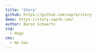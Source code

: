 ```yaml
---
title: 'Story'
github: https://github.com/xaprb/story
demo: https://story.xaprb.com/
author: Baron Schwartz
ssg:
  - Hugo
cms:
  - No Cms
---
```

